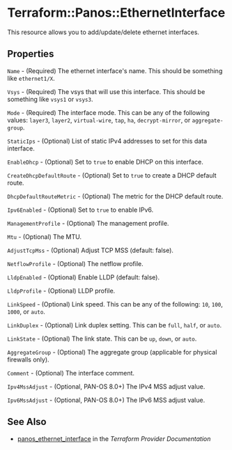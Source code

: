 # Terraform::Panos::EthernetInterface

This resource allows you to add/update/delete ethernet interfaces.

## Properties

`Name` - (Required) The ethernet interface's name.  This should be something like `ethernet1/X`.

`Vsys` - (Required) The vsys that will use this interface.  This should be something like `vsys1` or `vsys3`.

`Mode` - (Required) The interface mode.  This can be any of the following values: `layer3`, `layer2`, `virtual-wire`, `tap`, `ha`, `decrypt-mirror`, or `aggregate-group`.

`StaticIps` - (Optional) List of static IPv4 addresses to set for this data interface.

`EnableDhcp` - (Optional) Set to `true` to enable DHCP on this interface.

`CreateDhcpDefaultRoute` - (Optional) Set to `true` to create a DHCP default route.

`DhcpDefaultRouteMetric` - (Optional) The metric for the DHCP default route.

`Ipv6Enabled` - (Optional) Set to `true` to enable IPv6.

`ManagementProfile` - (Optional) The management profile.

`Mtu` - (Optional) The MTU.

`AdjustTcpMss` - (Optional) Adjust TCP MSS (default: false).

`NetflowProfile` - (Optional) The netflow profile.

`LldpEnabled` - (Optional) Enable LLDP (default: false).

`LldpProfile` - (Optional) LLDP profile.

`LinkSpeed` - (Optional) Link speed.  This can be any of the following: `10`, `100`, `1000`, or `auto`.

`LinkDuplex` - (Optional) Link duplex setting.  This can be `full`, `half`, or `auto`.

`LinkState` - (Optional) The link state.  This can be `up`, `down`, or `auto`.

`AggregateGroup` - (Optional) The aggregate group (applicable for physical firewalls only).

`Comment` - (Optional) The interface comment.

`Ipv4MssAdjust` - (Optional, PAN-OS 8.0+) The IPv4 MSS adjust value.

`Ipv6MssAdjust` - (Optional, PAN-OS 8.0+) The IPv6 MSS adjust value.


## See Also

* [panos_ethernet_interface](https://www.terraform.io/docs/providers/panos/r/ethernet_interface.html) in the _Terraform Provider Documentation_